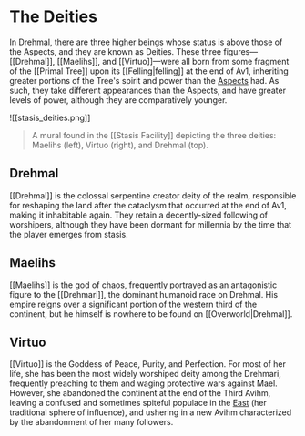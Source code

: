 # The Deities

In Drehmal, there are three higher beings whose status is above those of the Aspects, and they are known as Deities. These three figures—[[Drehmal]], [[Maelihs]], and [[Virtuo]]—were all born from some fragment of the [[Primal Tree]] upon its [[Felling|felling]] at the end of Av1, inheriting greater portions of the Tree's spirit and power than the [Aspects](/Lore/Higher_Beings/Aspects) had. As such, they take different appearances than the Aspects, and have greater levels of power, although they are comparatively younger.

![[stasis_deities.png]]
> A mural found in the [[Stasis Facility]] depicting the three deities: Maelihs (left), Virtuo (right), and Drehmal (top).

## Drehmal
[[Drehmal]] is the colossal serpentine creator deity of the realm, responsible for reshaping the land after the cataclysm that occurred at the end of Av1, making it inhabitable again. They retain a decently-sized following of worshipers, although they have been dormant for millennia by the time that the player emerges from stasis.

## Maelihs
[[Maelihs]] is the god of chaos, frequently portrayed as an antagonistic figure to the [[Drehmari]], the dominant humanoid race on Drehmal. His empire reigns over a significant portion of the western third of the continent, but he himself is nowhere to be found on [[Overworld|Drehmal]].

## Virtuo
[[Virtuo]] is the Goddess of Peace, Purity, and Perfection. For most of her life, she has been the most widely worshiped deity among the Drehmari, frequently preaching to them and waging protective wars against Mael. However, she abandoned the continent at the end of the Third Avihm, leaving a confused and sometimes spiteful populace in the [East](/World/Drehmal/Regions/Eastern_Regions/) (her traditional sphere of influence), and ushering in a new Avihm characterized by the abandonment of her many followers.
